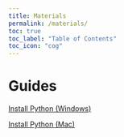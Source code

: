 ```yaml
---
title: Materials
permalink: /materials/
toc: true
toc_label: "Table of Contents"
toc_icon: "cog"
---
```


# Guides

[Install Python (Windows)](/CMSC-140-FS-22/guides/install-windows)

[Install Python (Mac)](/CMSC-140-FS-22/guides/install-mac)